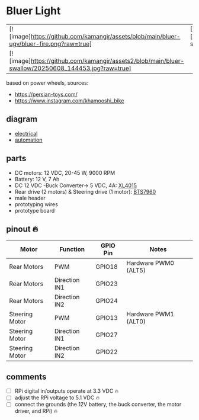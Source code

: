 # Bluer Light

|   |   |   |
| --- | --- | --- |
| [![image]https://github.com/kamangir/assets/blob/main/bluer-ugv/bluer-fire.png?raw=true] | [![image]../../diagrams/bluer-swallow/3d-design.png] | [![image]https://github.com/kamangir/assets2/blob/main/bluer-swallow/20250605_180136.jpg?raw=true] |
| [![image]https://github.com/kamangir/assets2/blob/main/bluer-swallow/20250608_144453.jpg?raw=true] |  |  |

based on power wheels, sources:

- https://persian-toys.com/
- https://www.instagram.com/khamooshi_bike

## diagram

- [electrical](../../diagrams/bluer-swallow/electrical.svg)
- [automation](../../diagrams/bluer-swallow/automation.svg)

## parts

- DC motors: 12 VDC, 20-45 W, 9000 RPM
- Battery: 12 V, 7 Ah
- DC 12 VDC -Buck Converter-> 5 VDC, 4A: [XL4015](https://www.handsontec.com/dataspecs/module/XL4015-5A-PS.pdf)
- Rear drive (2 motors) & Steering drive (1 motor): [BTS7960](https://www.handsontec.com/dataspecs/module/BTS7960%20Motor%20Driver.pdf)
- male header
- prototyping wires 
- prototype board 

## pinout 🔥

| Motor          | Function      | GPIO Pin     | Notes                |
| -------------- | ------------- | ------------ | -------------------- |
| Rear Motors    | PWM           | GPIO18       | Hardware PWM0 (ALT5) |
| Rear Motors    | Direction IN1 | GPIO23       |                      |
| Rear Motors    | Direction IN2 | GPIO24       |                      |
| Steering Motor | PWM           | GPIO13       | Hardware PWM1 (ALT0) |
| Steering Motor | Direction IN1 | GPIO27       |                      |
| Steering Motor | Direction IN2 | GPIO22       |                      |


## comments

- [ ] RPi digital in/outputs operate at 3.3 VDC 🔥
- [ ] adjust the RPi voltage to 5.1 VDC 🔥
- [ ] connect the grounds (the 12V battery, the buck converter, the motor driver, and RPi)  🔥
